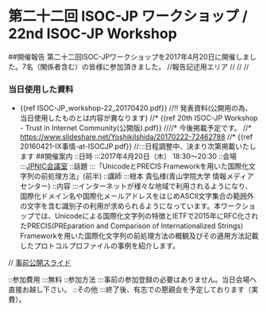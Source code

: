 # 第二十二回 ISOC-JP ワークショップ / 22nd ISOC-JP Workshop
##開催報告
第二十二回ISOC-JPワークショップを2017年4月20日に開催しました。7名（関係者含む）の皆様に参加頂きました。
//報告記述用エリア
//
//
//
### 当日使用した資料
*  {{ref ISOC-JP_workshop-22_20170420.pdf}}
//!! 発表資料(公開用の為、当日使用したものとは内容が異なります)
//* {{ref 20th ISOC-JP Workshop - Trust in Internet Community(公開版).pdf}}
////* 今後掲載予定です。
//* https://www.slideshare.net/YoshikiIshida/20170222-72462788
//* {{ref 20160421-IX事情-at-ISOCJP.pdf}}
//:::日程調整中、決まり次第掲載いたします
##開催案内
::日時
:::2017年4月20日（木） 18:30〜20:30
::会場
:::[JPNIC会議室](https://www.nic.ad.jp/ja/profile/map.html)
::話題
:::「UnicodeとPRECIS Frameworkを用いた国際化文字列の前処理方法」(前半)
::講師
:::根本 貴弘様(青山学院大学 情報メディアセンター)
::内容
:::インターネットが様々な地域で利用されるようになり、国際化ドメイン名や国際化メールアドレスをはじめASCII文字集合の範囲外の文字を含む識別子の利用が求められるようになっています。本ワークショップでは、Unicodeによる国際化文字列の特徴とIETFで2015年にRFC化されたPRECIS(PREparation and Comparison of Internationalized Strings) Frameworkを用いた国際化文字列の前処理方法の概観及びその適用方法記載したプロトコルプロファイルの事例を紹介します。




// [事前公開スライド](https://www.dropbox.com/s/0akehnhwyxneymv/20160520_IsocJpWorkshop.pdf?dl=0)

::参加費用
:::無料
::参加方法
:::事前の参加登録の必要はありません。当日会場へ直接お越し下さい。
::その他
:::終了後、有志での懇親会を予定しております（実費）。